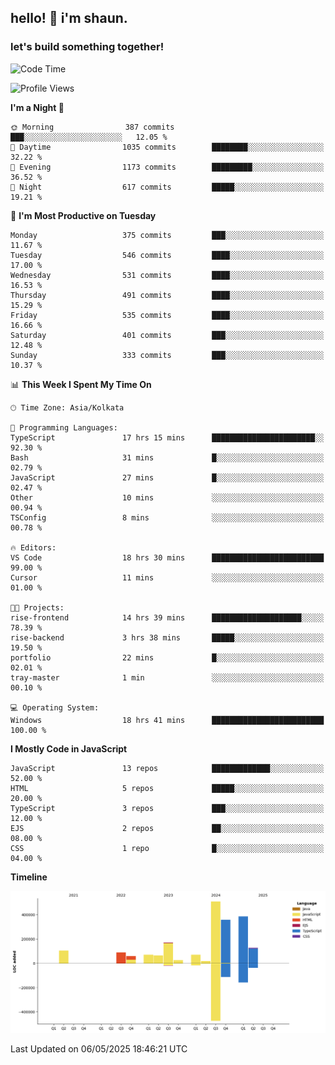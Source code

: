 ## hello! 👋 i'm shaun. 
### let's build something together!
<!--START_SECTION:waka-->
![Code Time](http://img.shields.io/badge/Code%20Time-185%20hrs%208%20mins-blue)

![Profile Views](http://img.shields.io/badge/Profile%20Views-0-blue)

**I'm a Night 🦉** 

```text
🌞 Morning                387 commits         ███░░░░░░░░░░░░░░░░░░░░░░   12.05 % 
🌆 Daytime                1035 commits        ████████░░░░░░░░░░░░░░░░░   32.22 % 
🌃 Evening                1173 commits        █████████░░░░░░░░░░░░░░░░   36.52 % 
🌙 Night                  617 commits         █████░░░░░░░░░░░░░░░░░░░░   19.21 % 
```
📅 **I'm Most Productive on Tuesday** 

```text
Monday                   375 commits         ███░░░░░░░░░░░░░░░░░░░░░░   11.67 % 
Tuesday                  546 commits         ████░░░░░░░░░░░░░░░░░░░░░   17.00 % 
Wednesday                531 commits         ████░░░░░░░░░░░░░░░░░░░░░   16.53 % 
Thursday                 491 commits         ████░░░░░░░░░░░░░░░░░░░░░   15.29 % 
Friday                   535 commits         ████░░░░░░░░░░░░░░░░░░░░░   16.66 % 
Saturday                 401 commits         ███░░░░░░░░░░░░░░░░░░░░░░   12.48 % 
Sunday                   333 commits         ███░░░░░░░░░░░░░░░░░░░░░░   10.37 % 
```


📊 **This Week I Spent My Time On** 

```text
🕑︎ Time Zone: Asia/Kolkata

💬 Programming Languages: 
TypeScript               17 hrs 15 mins      ███████████████████████░░   92.30 % 
Bash                     31 mins             █░░░░░░░░░░░░░░░░░░░░░░░░   02.79 % 
JavaScript               27 mins             █░░░░░░░░░░░░░░░░░░░░░░░░   02.47 % 
Other                    10 mins             ░░░░░░░░░░░░░░░░░░░░░░░░░   00.94 % 
TSConfig                 8 mins              ░░░░░░░░░░░░░░░░░░░░░░░░░   00.78 % 

🔥 Editors: 
VS Code                  18 hrs 30 mins      █████████████████████████   99.00 % 
Cursor                   11 mins             ░░░░░░░░░░░░░░░░░░░░░░░░░   01.00 % 

🐱‍💻 Projects: 
rise-frontend            14 hrs 39 mins      ████████████████████░░░░░   78.39 % 
rise-backend             3 hrs 38 mins       █████░░░░░░░░░░░░░░░░░░░░   19.50 % 
portfolio                22 mins             █░░░░░░░░░░░░░░░░░░░░░░░░   02.01 % 
tray-master              1 min               ░░░░░░░░░░░░░░░░░░░░░░░░░   00.10 % 

💻 Operating System: 
Windows                  18 hrs 41 mins      █████████████████████████   100.00 % 
```

**I Mostly Code in JavaScript** 

```text
JavaScript               13 repos            █████████████░░░░░░░░░░░░   52.00 % 
HTML                     5 repos             █████░░░░░░░░░░░░░░░░░░░░   20.00 % 
TypeScript               3 repos             ███░░░░░░░░░░░░░░░░░░░░░░   12.00 % 
EJS                      2 repos             ██░░░░░░░░░░░░░░░░░░░░░░░   08.00 % 
CSS                      1 repo              █░░░░░░░░░░░░░░░░░░░░░░░░   04.00 % 
```



**Timeline**

![Lines of Code chart](https://raw.githubusercontent.com/ShaunDaniel/ShaunDaniel/main/assets/bar_graph.png)


 Last Updated on 06/05/2025 18:46:21 UTC
<!--END_SECTION:waka-->
